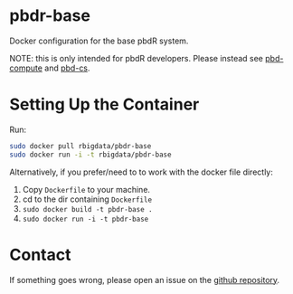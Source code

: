 # pbdr-base

Docker configuration for the base pbdR system.

NOTE: this is only intended for pbdR developers. Please instead see [pbd-compute](https://github.com/wrathematics/pbdr-compute) and [pbd-cs](https://github.com/RBigData/pbdr-cs).



# Setting Up the Container

Run:

```bash
sudo docker pull rbigdata/pbdr-base
sudo docker run -i -t rbigdata/pbdr-base
```

Alternatively, if you prefer/need to to work with the docker file directly:

1. Copy `Dockerfile` to your machine.
2. cd to the dir containing `Dockerfile`
3. `sudo docker build -t pbdr-base .`
4. `sudo docker run -i -t pbdr-base`



# Contact

If something goes wrong, please open an issue on the [github repository](https://github.com/RBigData/pbdr-base).
